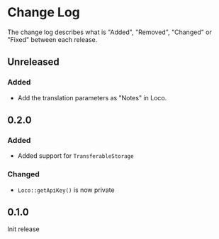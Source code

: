 # Change Log

The change log describes what is "Added", "Removed", "Changed" or "Fixed" between each release.

## Unreleased

### Added

- Add the translation parameters as "Notes" in Loco.

## 0.2.0

### Added

- Added support for `TransferableStorage`

### Changed

- `Loco::getApiKey()` is now private

## 0.1.0

Init release
